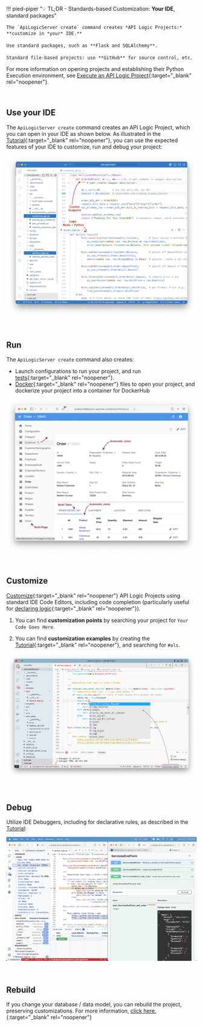 !!! pied-piper ":bulb: TL;DR - Standards-based Customization: **Your IDE**, standard packages"

    The `ApiLogicServer create` command creates *API Logic Projects:* **customize in *your* IDE.**

    Use standard packages, such as **Flask and SQLAlchemy**.

    Standard file-based projects: use **GitHub** for source control, etc.


For more information on opening projects and establishing their Python Execution environment, see [Execute an API Logic Project](IDE-Execute.md){:target="_blank" rel="noopener"}.

&nbsp;

## Use your IDE

The `ApiLogicServer create` command creates an API Logic Project, which you can open in your IDE as shown below.  As illustrated in the [Tutorial](Tutorial.md){:target="_blank" rel="noopener"}, you can use the expected features of your IDE to customize, run and debug your project:

![generated project](images/generated-project.png)

&nbsp;

## Run

The `ApiLogicServer create` command also creates:

* Launch configurations to run your project, and run [tests](Behave.md){:target="_blank" rel="noopener"}.
* [Docker](DevOps-Docker.md){:target="_blank" rel="noopener"} files to open your project, and dockerize your project into a container for DockerHub

![customize](images/ui-admin/run-admin-app.png)

&nbsp;

## Customize

[Customize](Tutorial.md#3-customize-and-debug-in-your-ide){:target="_blank" rel="noopener"} API Logic Projects using standard IDE Code Editors, including code completion (particularly useful for [declaring logic](Logic-Why.md#code-completion){:target="_blank" rel="noopener"}).

1. You can find **customization points** by searching your project for `Your Code Goes Here`.

2. You can find **customization examples** by creating the [Tutorial](Tutorial.md){:target="_blank" rel="noopener"}, and searching for `#als`.

![customize](images/vscode/venv.png)

&nbsp;

## Debug

Utilize IDE Debuggers, including for declarative rules, as described in the [Tutorial](Tutorial.md#3-customize-and-debug-in-your-ide):

![customize](images/docker/VSCode/nw-readme/declare-logic.png)

&nbsp;

## Rebuild

If you change your database / data model, you can rebuild the project, preserving customizations.  For more information, [click here.](Project-Rebuild.md){:target="_blank" rel="noopener"}
